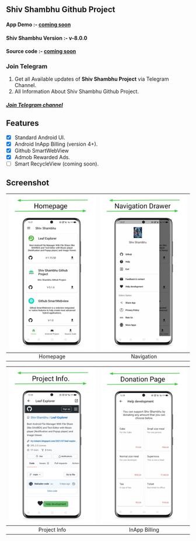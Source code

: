 ## Shiv Shambhu Github Project

#### App Demo :- [coming soon]()
#### Shiv Shambhu Version :- v-8.0.0
#### Source code :- [coming soon]()


### Join Telegram
1. Get all Available updates of **Shiv Shambhu Project** via Telegram Channel.
2. All Information About Shiv Shambhu Github Project.
##### [Join Telegram channel](https://t.me/Shiv_Shambhu_Github)</br>



## Features
- [x] Standard Android UI.
- [x] Android InApp Billing (version 4+).
- [x] Github SmartWebView
- [x] Admob Rewarded Ads.
- [ ] Smart RecycleView (coming soon).

## Screenshot

| <img src = "https://github.com/Shiv-Shambhu/Shiv-Shambhu-Project/blob/main/Image/Capture%202021-09-01%2012.29.28.jpg" width = "300"/> | <img src = "https://github.com/Shiv-Shambhu/Shiv-Shambhu-Project/blob/main/Image/Capture%202021-09-01%2012.30.38.jpg" width = "300"/>|
|:---:|:---:|
| Homepage | Navigation |

| <img src = "https://github.com/Shiv-Shambhu/Shiv-Shambhu-Project/blob/main/Image/Capture%202021-09-01%2012.31.13.jpg" width = "300"/> | <img src = "https://github.com/Shiv-Shambhu/Shiv-Shambhu-Project/blob/main/Image/Capture%202021-09-01%2012.31.41.jpg" width = "300"/>|
|:---:|:---:|
| Project Info | InApp Billing |
